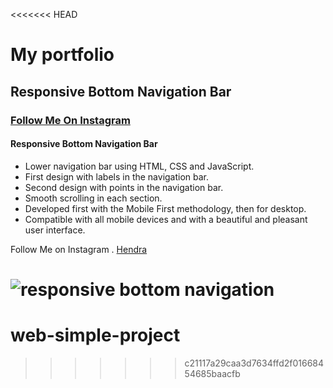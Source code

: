 <<<<<<< HEAD
# My portfolio
## Responsive Bottom Navigation Bar
### [Follow Me On Instagram]()
#### Responsive Bottom Navigation Bar

- Lower navigation bar using HTML, CSS and JavaScript.
- First design with labels in the navigation bar.
- Second design with points in the navigation bar.
- Smooth scrolling in each section.
- Developed first with the Mobile First methodology, then for desktop.
- Compatible with all mobile devices and with a beautiful and pleasant user interface.

Follow Me on Instagram . [Hendra](https://www.instagram.com/hendra_infotech)

![responsive bottom navigation](/preview.png)
=======
# web-simple-project
>>>>>>> c21117a29caa3d7634ffd2f01668454685baacfb
